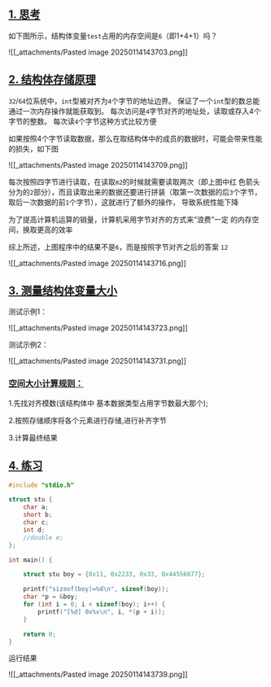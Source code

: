 ## [1. 思考](https://doc.itprojects.cn/0004.zhishi.c/0002.doc/index.html#/8.4.size.struct?id=_1-%e6%80%9d%e8%80%83)

如下图所示，结构体变量`test`占用的内存空间是`6`（即1+4+1）吗？

![[_attachments/Pasted image 20250114143703.png]]

## [2. 结构体存储原理](https://doc.itprojects.cn/0004.zhishi.c/0002.doc/index.html#/8.4.size.struct?id=_2-%e7%bb%93%e6%9e%84%e4%bd%93%e5%ad%98%e5%82%a8%e5%8e%9f%e7%90%86)

`32`/`64`位系统中，`int`型被对齐为`4`个字节的地址边界。 保证了一个`int`型的数总能通过一次内存操作就能获取到。 每次访问是`4`字节对齐的地址处，读取或存入4个字节的整数。 每次读`4`个字节这种方式比较方便

如果按照4个字节读取数据，那么在取结构体中的成员的数据时，可能会带来性能的损失，如下图

![[_attachments/Pasted image 20250114143709.png]]

每次按照四字节进行读取，在读取`m2`的时候就需要读取两次（即上图中红 色箭头分为的`2`部分），而且读取出来的数据还要进行拼装（取第一次数据的后`3`个字节，取后一次数据的前`1`个字节），这就进行了额外的操作， 导致系统性能下降

为了提高计算机运算的销量，计算机采用字节对齐的方式来“浪费”一定 的内存空间，换取更高的效率

综上所述，上图程序中的结果不是`6`，而是按照字节对齐之后的答案 `12`

![[_attachments/Pasted image 20250114143716.png]]

## [3. 测量结构体变量大小](https://doc.itprojects.cn/0004.zhishi.c/0002.doc/index.html#/8.4.size.struct?id=_3-%e6%b5%8b%e9%87%8f%e7%bb%93%e6%9e%84%e4%bd%93%e5%8f%98%e9%87%8f%e5%a4%a7%e5%b0%8f)

测试示例1：

![[_attachments/Pasted image 20250114143723.png]]

测试示例2：

![[_attachments/Pasted image 20250114143731.png]]

### [空间大小计算规则：](https://doc.itprojects.cn/0004.zhishi.c/0002.doc/index.html#/8.4.size.struct?id=%e7%a9%ba%e9%97%b4%e5%a4%a7%e5%b0%8f%e8%ae%a1%e7%ae%97%e8%a7%84%e5%88%99%ef%bc%9a)

1.先找对齐模数(该结构体中 基本数据类型占用字节数最大那个);

2.按照存储顺序将各个元素进行存储,进行补齐字节

3.计算最终结果

## [4. 练习](https://doc.itprojects.cn/0004.zhishi.c/0002.doc/index.html#/8.4.size.struct?id=_4-%e7%bb%83%e4%b9%a0)

```c
#include "stdio.h"

struct stu {
    char a;
    short b;
    char c;
    int d;
    //double e;
};

int main() {

    struct stu boy = {0x11, 0x2233, 0x33, 0x44556677};

    printf("sizeof(boy)=%d\n", sizeof(boy));
    char *p = &boy;
    for (int i = 0; i < sizeof(boy); i++) {
        printf("[%d] 0x%x\n", i, *(p + i));
    }

    return 0;
}
```

运行结果

![[_attachments/Pasted image 20250114143739.png]]
